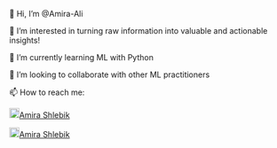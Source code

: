  👋 Hi, I’m @Amira-Ali
 
 👀 I’m interested in turning raw information into valuable and actionable insights!
 
 🌱 I’m currently learning ML with Python
 
 💞️ I’m looking to collaborate with other ML practitioners
 
 📫 How to reach me:
  
  
  <a href="https://www.linkedin.com/in/amira-shlebik-736751bb/"><img width="18" height="18" src="https://user-images.githubusercontent.com/52612361/147652538-506ab989-9ad6-4fa4-affc-74e90f49d82f.png">Amira Shlebik</a>

  <a href="https://www.kaggle.com/amiraslebik"><img width="18" height="18" src="https://user-images.githubusercontent.com/52612361/147652535-de791a4c-dd94-4302-ba9c-b3327e0c5e87.png">Amira Shlebik</a>
  
